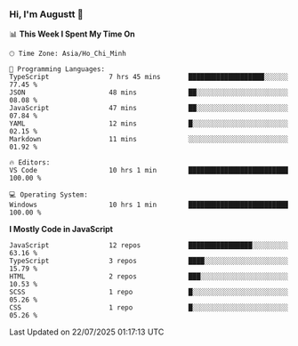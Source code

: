 ### Hi, I'm Augustt 👋

<!--START_SECTION:waka-->
📊 **This Week I Spent My Time On** 

```text
🕑︎ Time Zone: Asia/Ho_Chi_Minh

💬 Programming Languages: 
TypeScript               7 hrs 45 mins       ███████████████████░░░░░░   77.45 % 
JSON                     48 mins             ██░░░░░░░░░░░░░░░░░░░░░░░   08.08 % 
JavaScript               47 mins             ██░░░░░░░░░░░░░░░░░░░░░░░   07.84 % 
YAML                     12 mins             █░░░░░░░░░░░░░░░░░░░░░░░░   02.15 % 
Markdown                 11 mins             ░░░░░░░░░░░░░░░░░░░░░░░░░   01.92 % 

🔥 Editors: 
VS Code                  10 hrs 1 min        █████████████████████████   100.00 % 

💻 Operating System: 
Windows                  10 hrs 1 min        █████████████████████████   100.00 % 
```

**I Mostly Code in JavaScript** 

```text
JavaScript               12 repos            ████████████████░░░░░░░░░   63.16 % 
TypeScript               3 repos             ████░░░░░░░░░░░░░░░░░░░░░   15.79 % 
HTML                     2 repos             ███░░░░░░░░░░░░░░░░░░░░░░   10.53 % 
SCSS                     1 repo              █░░░░░░░░░░░░░░░░░░░░░░░░   05.26 % 
CSS                      1 repo              █░░░░░░░░░░░░░░░░░░░░░░░░   05.26 % 
```




 Last Updated on 22/07/2025 01:17:13 UTC
<!--END_SECTION:waka-->
